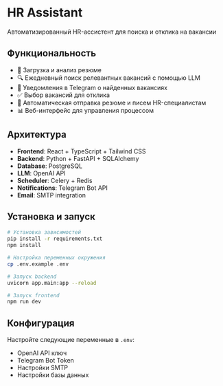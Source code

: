 # HR Assistant

Автоматизированный HR-ассистент для поиска и отклика на вакансии

## Функциональность

- 📄 Загрузка и анализ резюме
- 🔍 Ежедневный поиск релевантных вакансий с помощью LLM
- 📱 Уведомления в Telegram о найденных вакансиях
- ✅ Выбор вакансий для отклика
- 📧 Автоматическая отправка резюме и писем HR-специалистам
- 📊 Веб-интерфейс для управления процессом

## Архитектура

- **Frontend**: React + TypeScript + Tailwind CSS
- **Backend**: Python + FastAPI + SQLAlchemy
- **Database**: PostgreSQL
- **LLM**: OpenAI API
- **Scheduler**: Celery + Redis
- **Notifications**: Telegram Bot API
- **Email**: SMTP integration

## Установка и запуск

```bash
# Установка зависимостей
pip install -r requirements.txt
npm install

# Настройка переменных окружения
cp .env.example .env

# Запуск backend
uvicorn app.main:app --reload

# Запуск frontend
npm run dev
```

## Конфигурация

Настройте следующие переменные в `.env`:
- OpenAI API ключ
- Telegram Bot Token
- Настройки SMTP
- Настройки базы данных